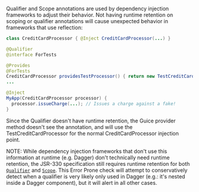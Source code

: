 Qualifier and Scope annotations are used by dependency injection frameworks to adjust their
behavior. Not having runtime retention on scoping or qualifier annotations will cause unexpected
behavior in frameworks that use reflection:

```java
class CreditCardProcessor { @Inject CreditCardProcessor(...) }

@Qualifier
@interface ForTests

@Provides
@ForTests
CreditCardProcessor providesTestProcessor() { return new TestCreditCardProcessor(...) }
...

@Inject
MyApp(CreditCardProcessor processor) {
  processor.issueCharge(...); // Issues a charge against a fake!
}
```

Since the Qualifier doesn't have runtime retention, the Guice provider method doesn't see the
annotation, and will use the TestCreditCardProcessor for the normal CreditCardProcessor injection
point.

NOTE: While dependency injection frameworks that don't use this information at runtime (e.g. Dagger)
don't technically need runtime retention, the JSR-330 specification still requires runtime retention
for both [`Qualifier`] and [`Scope`]. This Error Prone check will attempt to conservatively detect
when a qualifier is very likely only used in Dagger (e.g.: it's nested inside a Dagger component),
but it will alert in all other cases.

[`Qualifier`]: http://docs.oracle.com/javaee/6/api/javax/inject/Qualifier.html
[`Scope`]: http://docs.oracle.com/javaee/6/api/javax/inject/Scope.html
